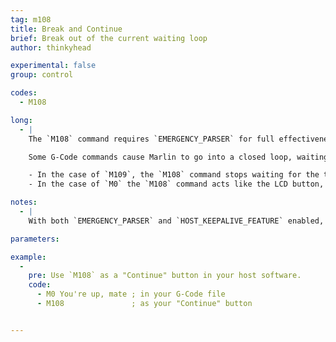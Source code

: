 ```yaml
---
tag: m108
title: Break and Continue
brief: Break out of the current waiting loop
author: thinkyhead

experimental: false
group: control

codes:
  - M108

long:
  - |
    The `M108` command requires `EMERGENCY_PARSER` for full effectiveness. (Otherwise a full queue blocks the parser.)

    Some G-Code commands cause Marlin to go into a closed loop, waiting indefinitely for a certain state or event. For example, `M109` waits for the target temperature to be reached, and `M0` waits for an LCD click.

    - In the case of `M109`, the `M108` command stops waiting for the target temperature and continues processing G-Code. This may result in "cold extrude" messages. For a full stop use `M112`.
    - In the case of `M0` the `M108` command acts like the LCD button, breaking out of `M0` and continuing to process the G-Code queue.

notes:
  - |
    With both `EMERGENCY_PARSER` and `HOST_KEEPALIVE_FEATURE` enabled, hosts will be able to prompt for continuation or cancellation, confirming with `M108` and cancelling with `M112`.

parameters:

example:
  -
    pre: Use `M108` as a "Continue" button in your host software.
    code:
      - M0 You're up, mate ; in your G-Code file
      - M108               ; as your "Continue" button


---
```

